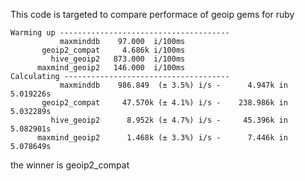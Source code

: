 This code is targeted to compare performace of geoip gems for ruby

```
Warming up --------------------------------------
           maxminddb    97.000  i/100ms
       geoip2_compat     4.686k i/100ms
         hive_geoip2   873.000  i/100ms
      maxmind_geoip2   146.000  i/100ms
Calculating -------------------------------------
           maxminddb    986.849  (± 3.5%) i/s -      4.947k in   5.019226s
       geoip2_compat     47.570k (± 4.1%) i/s -    238.986k in   5.032289s
         hive_geoip2      8.952k (± 4.7%) i/s -     45.396k in   5.082901s
      maxmind_geoip2      1.468k (± 3.3%) i/s -      7.446k in   5.078649s
```

the winner is geoip2_compat

